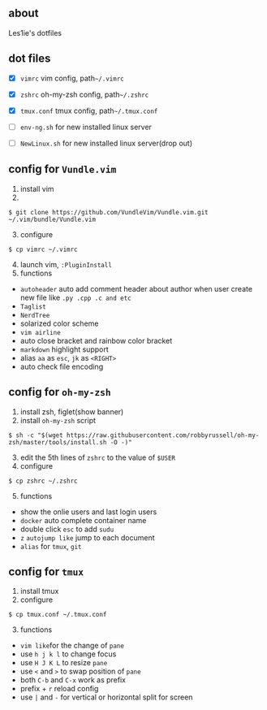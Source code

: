 ## about 
Les1ie's dotfiles


## dot files 
- [x] `vimrc` vim config, path`~/.vimrc`
- [x] `zshrc` oh-my-zsh config, path`~/.zshrc`
- [x] `tmux.conf` tmux config, path`~/.tmux.conf` 
- [ ] `env-ng.sh` for new installed linux server
- [ ] `NewLinux.sh` for new installed linux server(drop out)


## config for `Vundle.vim`
1. install vim
2. ​
```
$ git clone https://github.com/VundleVim/Vundle.vim.git ~/.vim/bundle/Vundle.vim
```
3. configure 
```
$ cp vimrc ~/.vimrc
```
4. launch vim, `:PluginInstall`
5. functions
- `autoheader` auto add comment header about author when user create new file like `.py .cpp .c and etc`
- `Taglist`
- `NerdTree` 
- solarized color scheme
- `vim airline`
- auto close bracket and rainbow color bracket
- `markdown` highlight support
- alias `aa` as `esc`, `jk` as `<RIGHT>`
- auto check file encoding 

## config for  `oh-my-zsh`
1. install zsh, figlet(show banner)
2. install `oh-my-zsh` script
```
$ sh -c "$(wget https://raw.githubusercontent.com/robbyrussell/oh-my-zsh/master/tools/install.sh -O -)"
```
3. edit the 5th lines of `zshrc` to the value of `$USER`
4. configure
```
$ cp zshrc ~/.zshrc
```
5. functions
- show the onlie users and last login users
- `docker` auto complete container name
- double click `esc` to add  `sudu`
- `z` `autojump like` jump to each document
- `alias` for `tmux`, `git`

## config for  `tmux`
1. install tmux
2. configure
```
$ cp tmux.conf ~/.tmux.conf
```
3. functions
- `vim like`for the change of `pane`
- use `h j k l` to change focus
- use `H J K L` to resize `pane`
- use  `<` and `>` to swap position of `pane`
- both `C-b` and `C-x` work as prefix
- prefix + `r` reload config
- use `|` and `-` for vertical or horizontal split for screen

